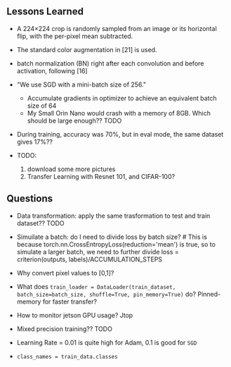 ## Lessons Learned

- A 224×224 crop is randomly sampled from an image or its horizontal flip, with the per-pixel mean subtracted.

- The standard color augmentation in [21] is used.

- batch normalization (BN) right after each convolution and before activation, following [16]

- "We use SGD with a mini-batch size of 256."
	- Accumulate gradients in optimizer to achieve an equivalent batch size of 64
	- My Small Orin Nano would crash with a memory of 8GB. Which should be large enough?? TODO

- During training, accuracy was 70%, but in eval mode, the same dataset gives 17%??

- TODO:
    1. download some more pictures
    2. Transfer Learning with Resnet 101, and CIFAR-100?

## Questions

- Data transformation: apply the same trasformation to test and train dataset?? TODO

- Simuilate a batch: do I need to divide loss by batch size?
            # This is because torch.nn.CrossEntropyLoss(reduction='mean') is true, so to simulate a larger batch, we need to further divide
            loss = criterion(outputs, labels)/ACCUMULATION_STEPS


- Why convert pixel values to [0,1]?

- What does `train_loader = DataLoader(train_dataset, batch_size=batch_size, shuffle=True, pin_memory=True)` do? Pinned-memory for faster transfer?

- How to monitor jetson GPU usage? Jtop
- Mixed precision training?? TODO

- Learning Rate = 0.01 is quite high for Adam, 0.1 is good for `SGD`

- `class_names = train_data.classes`


